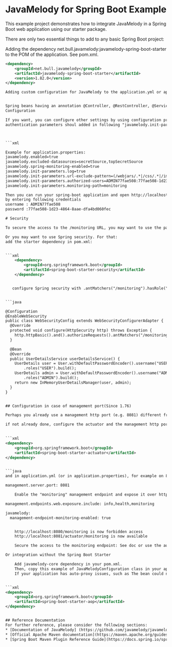 # JavaMelody for Spring Boot Example
This example project demonstrates how to integrate JavaMelody in a Spring Boot web application using our starter package.

There are only two essential things to add to any basic Spring Boot project:

Adding the dependency net.bull.javamelody:javamelody-spring-boot-starter to the POM of the application. See pom.xml.

```xml
<dependency>
	<groupId>net.bull.javamelody</groupId>
	<artifactId>javamelody-spring-boot-starter</artifactId>
	<version>1.82.0</version>
</dependency>

Adding custom configuration for JavaMelody to the application.yml or application.properties. See src/main/resources/application.yml.


Spring beans having an annotation @Controller, @RestController, @Service, @Async, @FeignClient, and RestTemplate or ElasticsearchOperations defined as bean, and methods having an annotation @Async, @Scheduled or @Schedules are automatically monitored. Otherwise, if you want to monitor method calls on some Spring beans, you can add @MonitoredWithSpring on those classes or methods.
Configuration

If you want, you can configure other settings by using configuration properties prefixed with javamelody in your application.yml or application.properties.
authentication parameters shoul added in following "javamelody.init-parameters.authorized-users"



```xml

Example for application.properties:
javamelody.enabled=true
javamelody.excluded-datasources=secretSource,topSecretSource
javamelody.spring-monitoring-enabled=true
javamelody.init-parameters.log=true
javamelody.init-parameters.url-exclude-pattern=(/webjars/.*|/css/.*|/images/.*|/fonts/.*|/js/.*)
javamelody.init-parameters.authorized-users=ADMIN77fae508:77fae508-1d23-4864-8aae-dfa4bd060fec;ADMINb6683814:b6683814-74c0-46e9-8dc2-6f976cb3c2ce
javamelody.init-parameters.monitoring-path=monitoring

Then you can run your spring-boot application and open http://localhost:8080/monitoring to browse the monitoring reports.
by entering following credentials 
username : ADMIN77fae508
password :77fae508-1d23-4864-8aae-dfa4bd060fec

# Security

To secure the access to the /monitoring URL, you may want to use the parameters allowed-addr-pattern to restrict access using a regexp for IP address or authorized-users for http basic auth as shown above in Configuration.

Or you may want to use Spring security. For that:
add the starter dependency in pom.xml:


```xml
	<dependency>
		<groupId>org.springframework.boot</groupId>
		<artifactId>spring-boot-starter-security</artifactId>
	</dependency>


   configure Spring security with .antMatchers("/monitoring").hasRole("ADMIN") (and http basic auth and in memory user's storage for example):


```java

@Configuration
@EnableWebSecurity
public class WebSecurityConfig extends WebSecurityConfigurerAdapter {
  @Override
  protected void configure(HttpSecurity http) throws Exception {
    http.httpBasic().and().authorizeRequests().antMatchers("/monitoring").hasRole("ADMIN").anyRequest().permitAll();
  }

  @Bean
  @Override
  public UserDetailsService userDetailsService() {
    UserDetails user = User.withDefaultPasswordEncoder().username("USER3c0b47cc").password("3c0b47cc-13b1-448d-92a9-4a8bb65edc1a")
        .roles("USER").build();
    UserDetails admin = User.withDefaultPasswordEncoder().username("ADMIN16d26298").password("16d26298-3e81-435b-8e58-d49d4d798964")
        .roles("ADMIN").build();
    return new InMemoryUserDetailsManager(user, admin);
  }
}


## Configuration in case of management port(Since 1.76)

Perhaps you already use a management http port (e.g. 8081) different from the application http port (8080). In that case, you may want to use the management port also to display the monitoring reports, instead of using the default application http port to display the reports. For that:

if not already done, configure the actuator and the management http port, in pom.xml:
	

```xml
<dependency>
    <groupId>org.springframework.boot</groupId>
    <artifactId>spring-boot-starter-actuator</artifactId>
</dependency>


```java
and in application.yml (or in application.properties), for example on 8081:

management.server.port: 8081

    Enable the "monitoring" management endpoint and expose it over http, in application.yml (or in application.properties) :

management.endpoints.web.exposure.include: info,health,monitoring

javamelody:
  management-endpoint-monitoring-enabled: true


    http://localhost:8080/monitoring is now forbidden access
    http://localhost:8081/actuator/monitoring is now available

    Secure the access to the monitoring endpoint: See doc or use the authorized-users or allowed-addr-pattern javamelody init-parameters in application.yml/application.properties.

Or integration without the Spring Boot Starter

    Add javamelody-core dependency in your pom.xml.
    Then, copy this example of JavaMelodyConfiguration class in your application.
    If your application has auto-proxy issues, such as The bean could not be injected as ..., comment the defaultAdvisorAutoProxyCreator() method in your JavaMelodyConfiguration class and add the following dependency in your pom.xml:


```xml
<dependency>
	<groupId>org.springframework.boot</groupId>
	<artifactId>spring-boot-starter-aop</artifactId>
</dependency>


## Reference Documentation
For further reference, please consider the following sections:
* [Documentation of JavaMelody] (https://github.com/javamelody/javamelody/wiki/SpringBootStarter)
* [Official Apache Maven documentation](https://maven.apache.org/guides/index.html)
* [Spring Boot Maven Plugin Reference Guide](https://docs.spring.io/spring-boot/docs/2.2.6.RELEASE/maven-plugin/)

